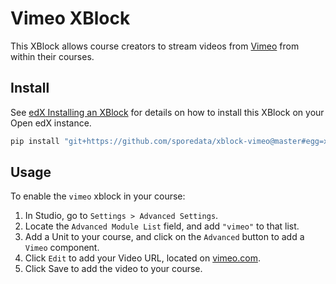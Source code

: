 Vimeo XBlock
============

This XBlock allows course creators to stream videos from [Vimeo](https://vimeo.com/) from within their courses.

Install
-------

See [edX Installing an XBlock](http://edx.readthedocs.io/projects/edx-installing-configuring-and-running/en/latest/configuration/install_xblock.html?highlight=install%20xblock)
for details on how to install this XBlock on your Open edX instance.

```python
pip install "git+https://github.com/sporedata/xblock-vimeo@master#egg=xblock-vimeo"
```

Usage
-----

To enable the `vimeo` xblock in your course:

1. In Studio, go to `Settings > Advanced Settings`.
1. Locate the `Advanced Module List` field, and add `"vimeo"` to that list.
1. Add a Unit to your course, and click on the `Advanced` button to add a `Vimeo` component.
1. Click `Edit` to add your Video URL, located on [vimeo.com](https://vimeo.com).
1. Click Save to add the video to your course.
